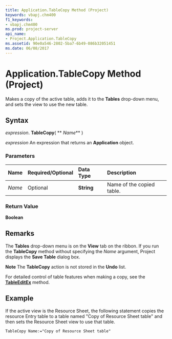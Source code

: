 ```yaml
---
title: Application.TableCopy Method (Project)
keywords: vbapj.chm400
f1_keywords:
- vbapj.chm400
ms.prod: project-server
api_name:
- Project.Application.TableCopy
ms.assetid: 90e0a546-2802-5ba7-6b49-086b32051451
ms.date: 06/08/2017
---
```



# Application.TableCopy Method (Project)

Makes a copy of the active table, adds it to the  **Tables** drop-down menu, and sets the view to use the new table.


## Syntax

 _expression_. **TableCopy**( ** _Name_** )

 _expression_ An expression that returns an **Application** object.


### Parameters



|**Name**|**Required/Optional**|**Data Type**|**Description**|
|:-----|:-----|:-----|:-----|
| _Name_|Optional|**String**|Name of the copied table.|

### Return Value

 **Boolean**


## Remarks

The  **Tables** drop-down menu is on the **View** tab on the ribbon. If you run the **TableCopy** method without specifying the _Name_ argument, Project displays the **Save Table** dialog box.


 **Note**  The  **TableCopy** action is not stored in the **Undo** list.

For detailed control of table features when making a copy, see the  **[TableEditEx](application-tableeditex-method-project.md)** method.


## Example

If the active view is the Resource Sheet, the following statement copies the resource Entry table to a table named "Copy of Resource Sheet table" and then sets the Resource Sheet view to use that table.


```
TableCopy Name:="Copy of Resource Sheet table"
```



